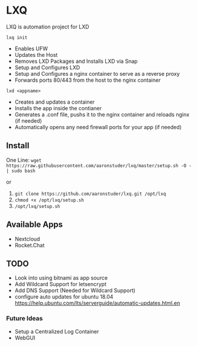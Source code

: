 # LXQ

LXQ is automation project for LXD

`lxq init`

* Enables UFW
* Updates the Host
* Removes LXD Packages and Installs LXD via Snap
* Setup and Configures LXD
* Setup and Configures a nginx container to serve as a reverse proxy
* Forwards ports 80/443 from the host to the nginx container

`lxd <appname>`

* Creates and updates a container
* Installs the app inside the contianer
* Generates a .conf file, pushs it to the nginx container and reloads nginx (if needed)
* Automatically opens any need firewall ports for your app (if needed)



## Install

One Line: `wget https://raw.githubusercontent.com/aaronstuder/lxq/master/setup.sh -O - | sudo bash`

or
1. `git clone https://github.com/aaronstuder/lxq.git /opt/lxq`
2. `chmod +x /opt/lxq/setup.sh`
3. `/opt/lxq/setup.sh`

## Available Apps

* Nextcloud
* Rocket.Chat


## TODO
* Look into using bitnami as app source
* Add Wildcard Support for letsencrypt
* Add DNS Support (Needed for Wildcard Support)
* configure auto updates for ubuntu 18.04
  https://help.ubuntu.com/lts/serverguide/automatic-updates.html.en

### Future Ideas
* Setup a Centralized Log Container
* WebGUI
